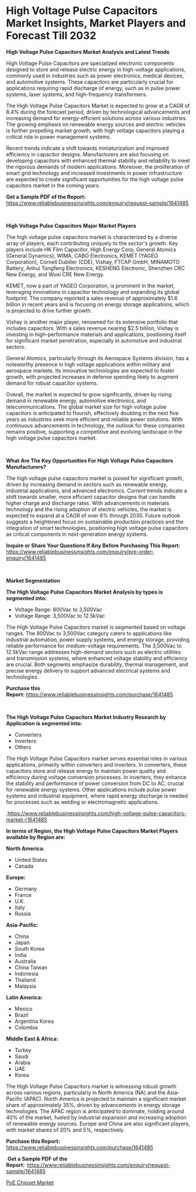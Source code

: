 <p><h1>High Voltage Pulse Capacitors Market Insights, Market Players and Forecast Till 2032</h1></p><p><strong>High Voltage Pulse Capacitors Market Analysis and Latest Trends</strong></p>
<p><p>High Voltage Pulse Capacitors are specialized electronic components designed to store and release electric energy in high-voltage applications, commonly used in industries such as power electronics, medical devices, and automotive systems. These capacitors are particularly crucial for applications requiring rapid discharge of energy, such as in pulse power systems, laser systems, and high-frequency transformers. </p><p>The High Voltage Pulse Capacitors Market is expected to grow at a CAGR of 8.4% during the forecast period, driven by technological advancements and increasing demand for energy-efficient solutions across various industries. The growing emphasis on renewable energy sources and electric vehicles is further propelling market growth, with high voltage capacitors playing a critical role in power management systems. </p><p>Recent trends indicate a shift towards miniaturization and improved efficiency in capacitor designs. Manufacturers are also focusing on developing capacitors with enhanced thermal stability and reliability to meet the rigorous demands of modern applications. Moreover, the proliferation of smart grid technology and increased investments in power infrastructure are expected to create significant opportunities for the high voltage pulse capacitors market in the coming years.</p></p>
<p><strong>Get a Sample PDF of the Report:&nbsp;</strong> <a href="https://www.reliablebusinessinsights.com/enquiry/request-sample/1641485?utm_campaign=3074&utm_medium=2&utm_source=Github&utm_content=ia&utm_term=06042025&utm_id=high-voltage-pulse-capacitors">https://www.reliablebusinessinsights.com/enquiry/request-sample/1641485</a></p>
<p>&nbsp;</p>
<p><strong>High Voltage Pulse Capacitors Major Market Players</strong></p>
<p><p>The high voltage pulse capacitors market is characterized by a diverse array of players, each contributing uniquely to the sector's growth. Key players include HK Film Capacitor, High Energy Corp, General Atomics (General Dynamics), WIMA, CABO Electronics, KEMET (YAGEO Corporation), Cornell Dubilier (CDE), Vishay, FTCAP GmbH, MINAMOTO Battery, Anhui Tongfeng Electronics, KESHENG Electronic, Shenzhen CRC New Energy, and Wuxi CRE New Energy.</p><p>KEMET, now a part of YAGEO Corporation, is prominent in the market, leveraging innovations in capacitor technology and expanding its global footprint. The company reported a sales revenue of approximately $1.6 billion in recent years and is focusing on energy storage applications, which is projected to drive further growth.</p><p>Vishay is another major player, renowned for its extensive portfolio that includes capacitors. With a sales revenue nearing $2.5 billion, Vishay is investing in high-performance materials and applications, positioning itself for significant market penetration, especially in automotive and industrial sectors.</p><p>General Atomics, particularly through its Aerospace Systems division, has a noteworthy presence in high voltage applications within military and aerospace markets. Its innovative technologies are expected to foster growth, with projected increases in defense spending likely to augment demand for robust capacitor systems.</p><p>Overall, the market is expected to grow significantly, driven by rising demand in renewable energy, automotive electronics, and telecommunications. The global market size for high voltage pulse capacitors is anticipated to flourish, effectively doubling in the next five years as industries seek more efficient and reliable power solutions. With continuous advancements in technology, the outlook for these companies remains positive, supporting a competitive and evolving landscape in the high voltage pulse capacitors market.</p></p>
<p>&nbsp;</p>
<p><strong>What Are The Key Opportunities For High Voltage Pulse Capacitors Manufacturers?</strong></p>
<p><p>The high voltage pulse capacitors market is poised for significant growth, driven by increasing demand in sectors such as renewable energy, industrial applications, and advanced electronics. Current trends indicate a shift towards smaller, more efficient capacitor designs that can handle higher charge and discharge rates. With advancements in materials technology and the rising adoption of electric vehicles, the market is expected to expand at a CAGR of over 6% through 2030. Future outlook suggests a heightened focus on sustainable production practices and the integration of smart technologies, positioning high voltage pulse capacitors as critical components in next-generation energy systems.</p></p>
<p><strong>Inquire or Share Your Questions If Any Before Purchasing This Report:</strong> <a href="https://www.reliablebusinessinsights.com/enquiry/pre-order-enquiry/1641485?utm_campaign=3074&utm_medium=2&utm_source=Github&utm_content=ia&utm_term=06042025&utm_id=high-voltage-pulse-capacitors">https://www.reliablebusinessinsights.com/enquiry/pre-order-enquiry/1641485</a></p>
<p>&nbsp;</p>
<p><strong>Market Segmentation</strong></p>
<p><strong>The High Voltage Pulse Capacitors Market Analysis by types is segmented into:</strong></p>
<p><ul><li>Voltage Range: 800Vac to 3,500Vac</li><li>Voltage Range: 3,500Vac to 12.5kVac</li></ul></p>
<p><p>The High Voltage Pulse Capacitors market is segmented based on voltage ranges. The 800Vac to 3,500Vac category caters to applications like industrial automation, power supply systems, and energy storage, providing reliable performance for medium-voltage requirements. The 3,500Vac to 12.5kVac range addresses high-demand sectors such as electric utilities and transmission systems, where enhanced voltage stability and efficiency are crucial. Both segments emphasize durability, thermal management, and precise energy delivery to support advanced electrical systems and technologies.</p></p>
<p><strong>Purchase this Report:&nbsp;</strong><a href="https://www.reliablebusinessinsights.com/purchase/1641485?utm_campaign=3074&utm_medium=2&utm_source=Github&utm_content=ia&utm_term=06042025&utm_id=high-voltage-pulse-capacitors">https://www.reliablebusinessinsights.com/purchase/1641485</a></p>
<p>&nbsp;</p>
<p><strong>The High Voltage Pulse Capacitors Market Industry Research by Application is segmented into:</strong></p>
<p><ul><li>Converters</li><li>Inverters</li><li>Others</li></ul></p>
<p><p>The High Voltage Pulse Capacitors market serves essential roles in various applications, primarily within converters and inverters. In converters, these capacitors store and release energy to maintain power quality and efficiency during voltage conversion processes. In inverters, they enhance the stability and performance of power conversion from DC to AC, crucial for renewable energy systems. Other applications include pulse power systems and industrial equipment, where rapid energy discharge is needed for processes such as welding or electromagnetic applications.</p></p>
<p><a href="https://www.reliablebusinessinsights.com/high-voltage-pulse-capacitors-market-r1641485?utm_campaign=3074&utm_medium=2&utm_source=Github&utm_content=ia&utm_term=06042025&utm_id=high-voltage-pulse-capacitors">&nbsp;https://www.reliablebusinessinsights.com/high-voltage-pulse-capacitors-market-r1641485</a></p>
<p><strong>In terms of Region, the High Voltage Pulse Capacitors Market Players available by Region are:</strong></p>
<p>
    <p> <strong> North America: </strong>
        <ul>
            <li>United States</li>
            <li>Canada</li>
        </ul>
        </p> 
    <p> <strong> Europe: </strong>
        <ul>
            <li>Germany</li>
            <li>France</li>
            <li>U.K.</li>
            <li>Italy</li>
            <li>Russia</li>
        </ul>
        </p> 
    <p> <strong> Asia-Pacific: </strong>
        <ul>
            <li>China</li>
            <li>Japan</li>
            <li>South Korea</li>
            <li>India</li>
            <li>Australia</li>
            <li>China Taiwan</li>
            <li>Indonesia</li>
            <li>Thailand</li>
            <li>Malaysia</li>
        </ul>
        </p> 
    <p> <strong> Latin America: </strong>
        <ul>
            <li>Mexico</li>
            <li>Brazil</li>
            <li>Argentina Korea</li>
            <li>Colombia</li>
        </ul>
        </p> 
    <p> <strong> Middle East & Africa: </strong>
        <ul>
            <li>Turkey</li>
            <li>Saudi</li>
            <li>Arabia</li>
            <li>UAE</li>
            <li>Korea</li>
        </ul>
    </p>
    </p>
<p><p>The High Voltage Pulse Capacitors market is witnessing robust growth across various regions, particularly in North America (NA) and the Asia-Pacific (APAC). North America is projected to maintain a significant market share of approximately 35%, driven by advancements in energy storage technologies. The APAC region is anticipated to dominate, holding around 40% of the market, fueled by industrial expansion and increasing adoption of renewable energy sources. Europe and China are also significant players, with market shares of 20% and 5%, respectively.</p></p>
<p><strong>Purchase this Report: </strong><a href="https://www.reliablebusinessinsights.com/purchase/1641485?utm_campaign=3074&utm_medium=2&utm_source=Github&utm_content=ia&utm_term=06042025&utm_id=high-voltage-pulse-capacitors">https://www.reliablebusinessinsights.com/purchase/1641485</a></p>
<p>&nbsp;<strong>Get a Sample PDF of the Report:&nbsp;&nbsp;</strong><a href="https://www.reliablebusinessinsights.com/enquiry/request-sample/1641485?utm_campaign=3074&utm_medium=2&utm_source=Github&utm_content=ia&utm_term=06042025&utm_id=high-voltage-pulse-capacitors">https://www.reliablebusinessinsights.com/enquiry/request-sample/1641485</a></p>
<p><strong></strong></p>
<p><p><a href="https://github.com/saoneubeh8/Market-Research-Report-List-1/blob/main/poe-chipset-market.md?utm_campaign=3074&utm_medium=2&utm_source=Github&utm_content=ia&utm_term=06042025&utm_id=high-voltage-pulse-capacitors">PoE Chipset Market</a></p></p>